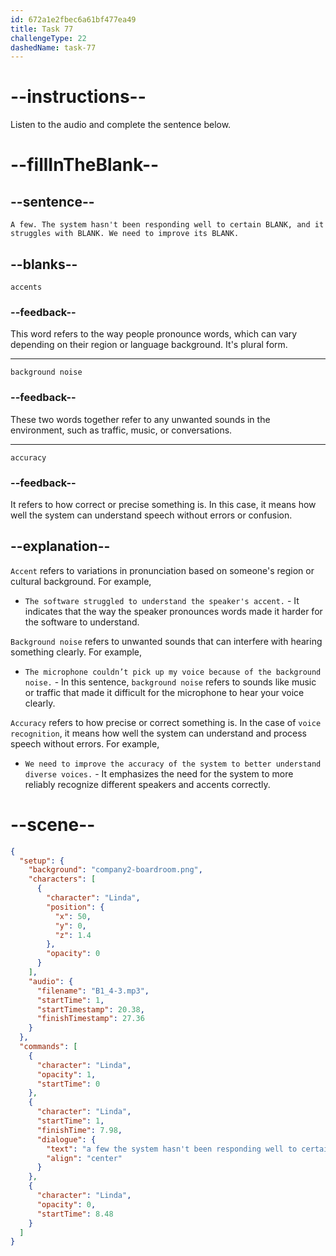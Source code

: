 ```yaml
---
id: 672a1e2fbec6a61bf477ea49
title: Task 77
challengeType: 22
dashedName: task-77
---
```


<!-- (audio) Linda: A few. The system hasn't been responding well to certain accents, and it struggles with background noise. We need to improve its accuracy. -->

# --instructions--

Listen to the audio and complete the sentence below.

# --fillInTheBlank--

## --sentence--

`A few. The system hasn't been responding well to certain BLANK, and it struggles with BLANK. We need to improve its BLANK.`

## --blanks--

`accents`

### --feedback--

This word refers to the way people pronounce words, which can vary depending on their region or language background. It's plural form.

---

`background noise`

### --feedback--

These two words together refer to any unwanted sounds in the environment, such as traffic, music, or conversations.

---

`accuracy`

### --feedback--

It refers to how correct or precise something is. In this case, it means how well the system can understand speech without errors or confusion.

## --explanation--

`Accent` refers to variations in pronunciation based on someone's region or cultural background. For example,
  
- `The software struggled to understand the speaker's accent.` - It indicates that the way the speaker pronounces words made it harder for the software to understand.

`Background noise` refers to unwanted sounds that can interfere with hearing something clearly. For example,
  
- `The microphone couldn’t pick up my voice because of the background noise.` - In this sentence, `background noise` refers to sounds like music or traffic that made it difficult for the microphone to hear your voice clearly.

`Accuracy` refers to how precise or correct something is. In the case of `voice recognition`, it means how well the system can understand and process speech without errors. For example,
  
- `We need to improve the accuracy of the system to better understand diverse voices.` - It emphasizes the need for the system to more reliably recognize different speakers and accents correctly.

# --scene--

```json
{
  "setup": {
    "background": "company2-boardroom.png",
    "characters": [
      {
        "character": "Linda",
        "position": {
          "x": 50,
          "y": 0,
          "z": 1.4
        },
        "opacity": 0
      }
    ],
    "audio": {
      "filename": "B1_4-3.mp3",
      "startTime": 1,
      "startTimestamp": 20.38,
      "finishTimestamp": 27.36
    }
  },
  "commands": [
    {
      "character": "Linda",
      "opacity": 1,
      "startTime": 0
    },
    {
      "character": "Linda",
      "startTime": 1,
      "finishTime": 7.98,
      "dialogue": {
        "text": "a few the system hasn't been responding well to certain accents and it struggles with background Noise we need to improve its accuracy.",
        "align": "center"
      }
    },
    {
      "character": "Linda",
      "opacity": 0,
      "startTime": 8.48
    }
  ]
}
```
